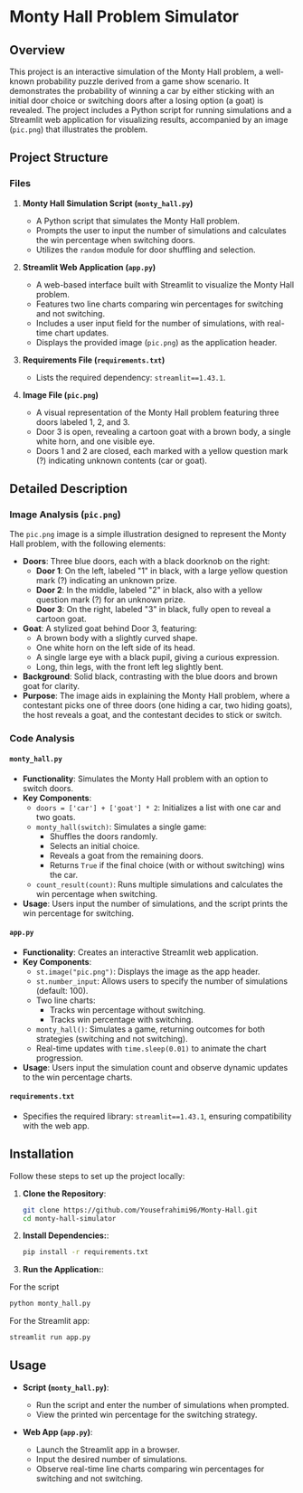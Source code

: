 # Monty Hall Problem Simulator

## Overview

This project is an interactive simulation of the Monty Hall problem, a well-known probability puzzle derived from a game show scenario. It demonstrates the probability of winning a car by either sticking with an initial door choice or switching doors after a losing option (a goat) is revealed. The project includes a Python script for running simulations and a Streamlit web application for visualizing results, accompanied by an image (`pic.png`) that illustrates the problem.

## Project Structure

### Files

1. **Monty Hall Simulation Script (`monty_hall.py`)**
   - A Python script that simulates the Monty Hall problem.
   - Prompts the user to input the number of simulations and calculates the win percentage when switching doors.
   - Utilizes the `random` module for door shuffling and selection.

2. **Streamlit Web Application (`app.py`)**
   - A web-based interface built with Streamlit to visualize the Monty Hall problem.
   - Features two line charts comparing win percentages for switching and not switching.
   - Includes a user input field for the number of simulations, with real-time chart updates.
   - Displays the provided image (`pic.png`) as the application header.

3. **Requirements File (`requirements.txt`)**
   - Lists the required dependency: `streamlit==1.43.1`.

4. **Image File (`pic.png`)**
   - A visual representation of the Monty Hall problem featuring three doors labeled 1, 2, and 3.
   - Door 3 is open, revealing a cartoon goat with a brown body, a single white horn, and one visible eye.
   - Doors 1 and 2 are closed, each marked with a yellow question mark (?) indicating unknown contents (car or goat).

## Detailed Description

### Image Analysis (`pic.png`)

The `pic.png` image is a simple illustration designed to represent the Monty Hall problem, with the following elements:

- **Doors**: Three blue doors, each with a black doorknob on the right:
  - **Door 1**: On the left, labeled "1" in black, with a large yellow question mark (?) indicating an unknown prize.
  - **Door 2**: In the middle, labeled "2" in black, also with a yellow question mark (?) for an unknown prize.
  - **Door 3**: On the right, labeled "3" in black, fully open to reveal a cartoon goat.
- **Goat**: A stylized goat behind Door 3, featuring:
  - A brown body with a slightly curved shape.
  - One white horn on the left side of its head.
  - A single large eye with a black pupil, giving a curious expression.
  - Long, thin legs, with the front left leg slightly bent.
- **Background**: Solid black, contrasting with the blue doors and brown goat for clarity.
- **Purpose**: The image aids in explaining the Monty Hall problem, where a contestant picks one of three doors (one hiding a car, two hiding goats), the host reveals a goat, and the contestant decides to stick or switch.

### Code Analysis

#### `monty_hall.py`
- **Functionality**: Simulates the Monty Hall problem with an option to switch doors.
- **Key Components**:
  - `doors = ['car'] + ['goat'] * 2`: Initializes a list with one car and two goats.
  - `monty_hall(switch)`: Simulates a single game:
    - Shuffles the doors randomly.
    - Selects an initial choice.
    - Reveals a goat from the remaining doors.
    - Returns `True` if the final choice (with or without switching) wins the car.
  - `count_result(count)`: Runs multiple simulations and calculates the win percentage when switching.
- **Usage**: Users input the number of simulations, and the script prints the win percentage for switching.

#### `app.py`
- **Functionality**: Creates an interactive Streamlit web application.
- **Key Components**:
  - `st.image("pic.png")`: Displays the image as the app header.
  - `st.number_input`: Allows users to specify the number of simulations (default: 100).
  - Two line charts:
    - Tracks win percentage without switching.
    - Tracks win percentage with switching.
  - `monty_hall()`: Simulates a game, returning outcomes for both strategies (switching and not switching).
  - Real-time updates with `time.sleep(0.01)` to animate the chart progression.
- **Usage**: Users input the simulation count and observe dynamic updates to the win percentage charts.

#### `requirements.txt`
- Specifies the required library: `streamlit==1.43.1`, ensuring compatibility with the web app.

## Installation

Follow these steps to set up the project locally:

1. **Clone the Repository**:
   ```bash
   git clone https://github.com/Yousefrahimi96/Monty-Hall.git
   cd monty-hall-simulator

2. **Install Dependencies:**:
   ```bash
   pip install -r requirements.txt

3. **Run the Application:**:

For the script
   ```bash
   python monty_hall.py
```
For the Streamlit app:
   ```bash
   streamlit run app.py
   ```

## Usage

- **Script (`monty_hall.py`)**:
  - Run the script and enter the number of simulations when prompted.
  - View the printed win percentage for the switching strategy.

- **Web App (`app.py`)**:
  - Launch the Streamlit app in a browser.
  - Input the desired number of simulations.
  - Observe real-time line charts comparing win percentages for switching and not switching.